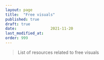 ```yaml
---
layout: page
title:  "Free visuals"
published: true
draft: true
date:               2021-11-20
last_modified_at:
order: 999
---
```

> List of resources related to free visuals